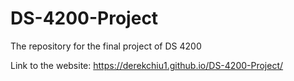 # DS-4200-Project
The repository for the final project of DS 4200

Link to the website:  https://derekchiu1.github.io/DS-4200-Project/

